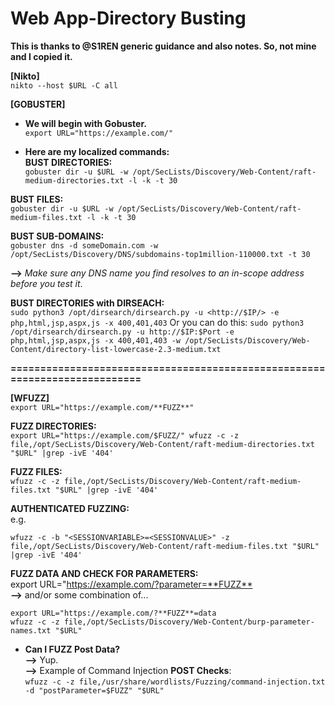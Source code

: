 # Web App-Directory Busting
**This is thanks to @S1REN generic guidance and also notes. So, not mine and I copied it.**

**[Nikto]**<br>
`nikto --host $URL -C all`

**[GOBUSTER]**

- **We will begin with Gobuster.**<br>
  `export URL="https://example.com/"`

- **Here are my localized commands:**<br>
  **BUST DIRECTORIES:**<br>
  `gobuster dir -u $URL -w /opt/SecLists/Discovery/Web-Content/raft-medium-directories.txt -l -k -t 30`

**BUST** **FILES:**<br>
`gobuster dir -u $URL -w /opt/SecLists/Discovery/Web-Content/raft-medium-files.txt -l -k -t 30`

**BUST SUB-DOMAINS:**<br>
`gobuster dns -d someDomain.com -w /opt/SecLists/Discovery/DNS/subdomains-top1million-110000.txt -t 30`

**-->** _Make sure any DNS name you find resolves to an in-scope address before you test it_.

**BUST DIRECTORIES with DIRSEACH:**<br>
`sudo python3 /opt/dirsearch/dirsearch.py -u <http://$IP/> -e php,html,jsp,aspx,js -x 400,401,403` Or you can do this: `sudo python3 /opt/dirsearch/dirsearch.py -u http://$IP:$Port -e php,html,jsp,aspx,js -x 400,401,403 -w /opt/SecLists/Discovery/Web-Content/directory-list-lowercase-2.3-medium.txt`

**===========================================================================**

**[WFUZZ]**<br>
`export URL="https://example.com/**FUZZ**"`

**FUZZ DIRECTORIES:**<br>
`export URL="https://example.com/$FUZZ/" wfuzz -c -z file,/opt/SecLists/Discovery/Web-Content/raft-medium-directories.txt "$URL" |grep -ivE '404'`

**FUZZ FILES:**<br>
`wfuzz -c -z file,/opt/SecLists/Discovery/Web-Content/raft-medium-files.txt "$URL" |grep -ivE '404'`

**AUTHENTICATED FUZZING:**<br>
e.g.

```
wfuzz -c -b "<SESSIONVARIABLE>=<SESSIONVALUE>" -z file,/opt/SecLists/Discovery/Web-Content/raft-medium-files.txt "$URL" |grep -ivE '404'
```

**FUZZ DATA AND CHECK FOR PARAMETERS:**<br>
export URL="<https://example.com/?parameter=**FUZZ**><br>
**-->** and/or some combination of...

```
export URL="https://example.com/?**FUZZ**=data
wfuzz -c -z file,/opt/SecLists/Discovery/Web-Content/burp-parameter-names.txt "$URL"
```

- **Can I FUZZ Post Data?**<br>
  **-->** Yup.<br>
  **-->** Example of Command Injection **POST Checks**:<br>
  `wfuzz -c -z file,/usr/share/wordlists/Fuzzing/command-injection.txt -d "postParameter=$FUZZ" "$URL"`
